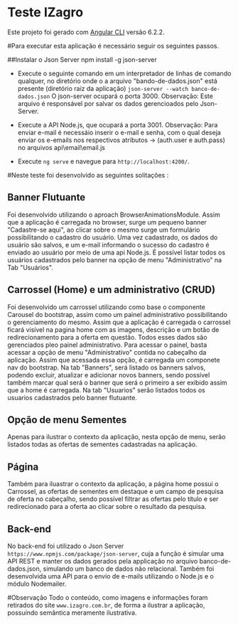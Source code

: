 # Teste IZagro

Este projeto foi gerado com [Angular CLI](https://github.com/angular/angular-cli) versão 6.2.2.

#Para executar esta aplicação é necessário seguir os seguintes passos.

##Instalar o Json Server
npm install -g json-server

- Execute o seguinte comando em um interpretador de linhas de comando qualquer, no diretório onde o a arquivo "bando-de-dados.json" está presente (diretório raiz da aplicação) `json-server --watch banco-de-dados.json`
O json-server ocupará o porta 3000.
Observação: Este arquivo é responsável por salvar os dados gerencioados pelo Json-Server.

- Execute a API Node.js, que ocupará a porta 3001.
Observação: Para enviar e-mail é necessáio inserir o e-mail e senha, com o qual deseja enviar os e-emails nos respectivos atributos -> (auth.user e auth.pass) no arquivos api\email\email.js

- Execute `ng serve` e navegue para `http://localhost:4200/`.

#Neste teste foi desenvolvido as seguintes solitações :

## Banner Flutuante

Foi desenvolvido utilizando o aproach BrowserAnimationsModule. Assim que a aplicação é carregada no browser,
surge um pequeno banner "Cadastre-se aqui", ao clicar sobre o mesmo surge um formulário possibilitando o cadastro do usuário. Uma vez cadastrado, os dados do usuário são salvos, e um e-mail informando o sucesso do cadastro é enviado ao usuário por meio de uma api Node.js. É possível listar todos os usuários cadastrados pelo banner na opção de menu "Administrativo" na Tab "Usuários".

## Carrossel (Home) e um administrativo (CRUD)

Foi desenvolvido um carrossel utilizando como base o componente Carousel do bootstrap, assim como um painel administrativo possibilitando o gerenciamento do mesmo. Assim que a aplicação é carregada o carrossel ficará visível na pagina home com as imagens, descrição e um botão de redirecionamento para a oferta em questão. Todos esses dados são gerenciados pleo painel administrativo. Para acessar o painel, basta acessar a opção de menu "Administrativo" contida no cabeçalho da aplicação. Assim que acessada essa opção, é carregada um componete nav do bootstrap. Na tab "Banners", será listado os banners salvos, podendo excluir, atualizar e adicionar novos banners, sendo possível também marcar qual será o banner que será o primeiro a ser exibido assim que a home é carregada.
Na tab "Usuarios" serão listados todos os usuarios cadastrados pelo banner flutuante.

## Opção de menu Sementes

Apenas para ilustrar o contexto da aplicação, nesta opção de menu, serão listados todas as ofertas de sementes cadastradas na aplicação.

## Página 
Também para iluastrar o contexto da aplicação, a página home possui o Carrossel, as ofertas de sementes em destaque e um campo de pesquisa de oferta no cabeçalho, sendo possível filtrar as ofertas pelo título e ser redirecionado para a oferta ao clicar sobre o resultado da pesquisa.

## Back-end
No back-end foi utilizado o Json Server `https://www.npmjs.com/package/json-server`, cuja a função é simular uma API REST e manter os dados gerados pela applicação no arquivo banco-de-dados.json, simulando um banco de dados não relacional.
Também foi desenvolvida uma API para o envio de e-mails utilizando o Node.js e o módulo Nodemailer.

#Observação
Todo o conteúdo, como imagens e informações foram retirados do site `www.izagro.com.br`, de forma a ilustrar a aplicação, possuíndo semântica meramente ilustrativa.
